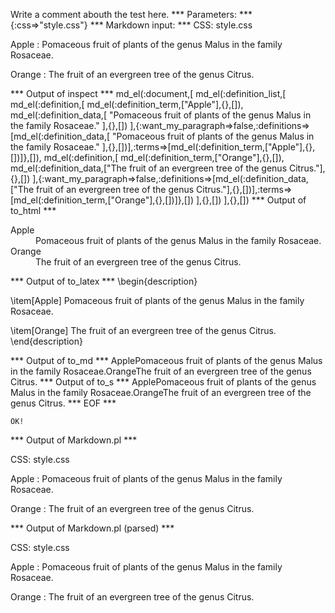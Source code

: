 Write a comment abouth the test here.
*** Parameters: ***
{:css=>"style.css"}
*** Markdown input: ***
CSS: style.css


Apple
:   Pomaceous fruit of plants of the genus Malus in 
    the family Rosaceae.

Orange
:   The fruit of an evergreen tree of the genus Citrus.

*** Output of inspect ***
md_el(:document,[
	md_el(:definition_list,[
		md_el(:definition,[
			md_el(:definition_term,["Apple"],{},[]),
			md_el(:definition_data,[
				"Pomaceous fruit of plants of the genus Malus in the family Rosaceae."
			],{},[])
		],{:want_my_paragraph=>false,:definitions=>[md_el(:definition_data,[
			"Pomaceous fruit of plants of the genus Malus in the family Rosaceae."
		],{},[])],:terms=>[md_el(:definition_term,["Apple"],{},[])]},[]),
		md_el(:definition,[
			md_el(:definition_term,["Orange"],{},[]),
			md_el(:definition_data,["The fruit of an evergreen tree of the genus Citrus."],{},[])
		],{:want_my_paragraph=>false,:definitions=>[md_el(:definition_data,["The fruit of an evergreen tree of the genus Citrus."],{},[])],:terms=>[md_el(:definition_term,["Orange"],{},[])]},[])
	],{},[])
],{},[])
*** Output of to_html ***
<dl><dt>Apple</dt><dd>Pomaceous fruit of plants of the genus Malus in the family Rosaceae.</dd><dt>Orange</dt><dd>The fruit of an evergreen tree of the genus Citrus.</dd></dl>
*** Output of to_latex ***
\begin{description}

\item[Apple] Pomaceous fruit of plants of the genus Malus in the family Rosaceae. 

\item[Orange] The fruit of an evergreen tree of the genus Citrus. 
\end{description}

*** Output of to_md ***
ApplePomaceous fruit of plants of the genus Malus in the family Rosaceae.OrangeThe fruit of an evergreen tree of the genus Citrus.
*** Output of to_s ***
ApplePomaceous fruit of plants of the genus Malus in the family Rosaceae.OrangeThe fruit of an evergreen tree of the genus Citrus.
*** EOF ***



	OK!



*** Output of Markdown.pl ***
<p>CSS: style.css</p>

<p>Apple
:   Pomaceous fruit of plants of the genus Malus in 
    the family Rosaceae.</p>

<p>Orange
:   The fruit of an evergreen tree of the genus Citrus.</p>

*** Output of Markdown.pl (parsed) ***
<p>CSS: style.css</p
   ><p>Apple
:   Pomaceous fruit of plants of the genus Malus in 
    the family Rosaceae.</p
   ><p>Orange
:   The fruit of an evergreen tree of the genus Citrus.</p
 >